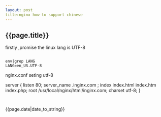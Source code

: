 ```yaml
---
layout: post
title:nginx how to support chinese
---
```

<h2>{{page.title}}</h2>
<p>firstly ,promise the linux lang is UTF-8</p>
<pre><code>
env|grep LANG
LANG=en_US.UTF-8
</code></pre>
<p>nginx.conf seting utf-8</p>
server
{
listen 80;
server_name .inginx.com ;
index index.html index.htm index.php;
root /usr/local/nginx/html/inginx.com;
charset utf-8;
}
<pre><code>
</code></pre>

<p>{{page.date|date_to_string}}</p>

